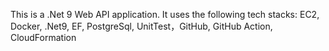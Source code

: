 This is a .Net 9 Web API application. It uses the following tech stacks:
EC2, Docker, .Net9, EF, PostgreSql, UnitTest，GitHub, GitHub Action, CloudFormation    